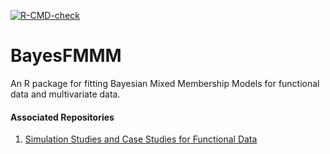 
[![R-CMD-check](https://github.com/ndmarco/BayesFMMM/workflows/R-CMD-check/badge.svg)](https://github.com/ndmarco/BayesFMMM/actions)

# BayesFMMM
An R package for fitting Bayesian Mixed Membership Models for functional data and multivariate data.


#### Associated Repositories
 1. [Simulation Studies and Case Studies for Functional Data](https://github.com/ndmarco/BFMMM_Functional_Sims)
